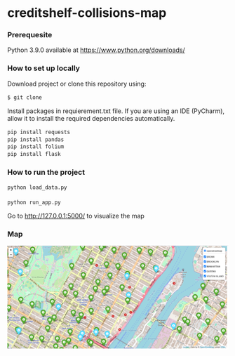 # creditshelf-collisions-map

### Prerequesite

Python 3.9.0 available at https://www.python.org/downloads/

### How to set up locally

Download project or clone this repository using:

```sh
$ git clone  
```
Install packages in requierement.txt file. If you are using an IDE (PyCharm), allow it to install the required dependencies automatically.

```sh
pip install requests
pip install pandas
pip install folium
pip install flask
```
### How to run the project
```sh
python load_data.py

python run_app.py
```
Go to http://127.0.0.1:5000/ to visualize the map


###  Map
![](templates/map.PNG)

